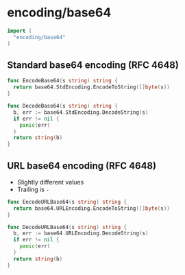 # encoding/base64

```go
import (
  "encoding/base64"
)
```

## Standard base64 encoding (RFC 4648)

```go
func EncodeBase64(s string) string {
  return base64.StdEncoding.EncodeToString([]byte(s))
}
```

```go
func DecodeBase64(s string) string {
  b, err := base64.StdEncoding.DecodeString(s)
  if err != nil {
    panic(err)
  }
  return string(b)
}
```

## URL base64 encoding (RFC 4648)

* Slightly different values
* Trailing  is `-`

```go
func EncodeURLBase64(s string) string {
  return base64.URLEncoding.EncodeToString([]byte(s))
}
```

```go
func DecodeURLBase64(s string) string {
  b, err := base64.URLEncoding.DecodeString(s)
  if err != nil {
    panic(err)
  }
  return string(b)
}
```
